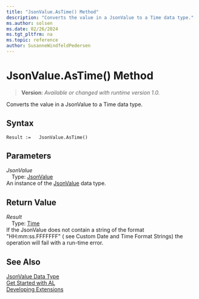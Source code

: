 ```yaml
---
title: "JsonValue.AsTime() Method"
description: "Converts the value in a JsonValue to a Time data type."
ms.author: solsen
ms.date: 02/26/2024
ms.tgt_pltfrm: na
ms.topic: reference
author: SusanneWindfeldPedersen
---
```

[//]: # (START>DO_NOT_EDIT)
[//]: # (IMPORTANT:Do not edit any of the content between here and the END>DO_NOT_EDIT.)
[//]: # (Any modifications should be made in the .xml files in the ModernDev repo.)
# JsonValue.AsTime() Method
> **Version**: _Available or changed with runtime version 1.0._

Converts the value in a JsonValue to a Time data type.


## Syntax
```AL
Result :=   JsonValue.AsTime()
```
## Parameters
*JsonValue*  
&emsp;Type: [JsonValue](jsonvalue-data-type.md)  
An instance of the [JsonValue](jsonvalue-data-type.md) data type.  

## Return Value
*Result*  
&emsp;Type: [Time](../time/time-data-type.md)  
If the JsonValue does not contain a string of the format "HH:mm:ss.FFFFFFF" ( see Custom Date and Time Format Strings) the operation will fail with a run-time error.


[//]: # (IMPORTANT: END>DO_NOT_EDIT)


## See Also
[JsonValue Data Type](jsonvalue-data-type.md)  
[Get Started with AL](../../devenv-get-started.md)  
[Developing Extensions](../../devenv-dev-overview.md)
